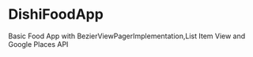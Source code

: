 # DishiFoodApp
Basic Food App with BezierViewPagerImplementation,List Item View and Google Places API

